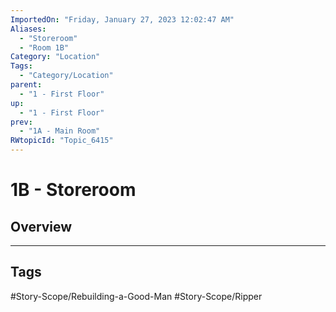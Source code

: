 ```yaml
---
ImportedOn: "Friday, January 27, 2023 12:02:47 AM"
Aliases:
  - "Storeroom"
  - "Room 1B"
Category: "Location"
Tags:
  - "Category/Location"
parent:
  - "1 - First Floor"
up:
  - "1 - First Floor"
prev:
  - "1A - Main Room"
RWtopicId: "Topic_6415"
---
```

# 1B - Storeroom
## Overview

---
## Tags
#Story-Scope/Rebuilding-a-Good-Man #Story-Scope/Ripper

